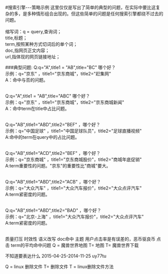 #搜索引擎---策略示例
这里仅仅是写出了简单的典型的问题，在实际中要比这复杂的多，是多种情形组合出现的。但这些简单的问题是任何搜索引擎都绕不过去的问题。<br>
<br>
缩写词：q = query,查询词；<br>
 title,标题；<br>
term,按照某种方式切词后的单个词；<br>
doc,指网页正文内容；<br>
url,指体现的网页链接地址；<br>

###典型问题:
Q:q="A",title1 = "AB",title="BC"
哪个好？<br>
示例：q="京东" ，title1="京东商城"，title2="赶集网"<br>
A：命中与否的问题。<br>
<br>

Q:q="A",title1 = "AB",title="ABC"
哪个好？<br>
示例：q="京东" ，title1="京东商城"，title2="京东商城新闻"<br>
A：命中term在title中占比问题。<br>
<br>

Q:q="AB",title1="ABD",title2="BEF"
，哪个好？<br>
示例：q="中国足球" ，title1="中国足球队员"，title2="足球直播视频"<br>
A:命中的term在query中的占比问题。<br>
<br>

Q:q="AB",title1="ACD",title2="BEF"
，哪个好？<br>
示例：q="京东商城" ，title1="京东商城股价"，title2="商城年底促销"<br>
A:term重要性的问题。"京东"的重要性比"商城"要大。<br>
<br>

Q:q="AB",title1="ABD",title2="ACB"
，哪个好？<br>
示例：q="大众汽车" ，title1="大众汽车报价"，title2="大众点评汽车"<br>
A:term紧密度的问题。<br>
<br>

Q:q="AB",title1="ABD",title2="BAD"
，哪个好？<br>
示例：q="北京-上海" ，title1="大众汽车报价"，title2="大众点评汽车"<br>
A:term紧密度的问题。<br>
<br>

质量打压
时效性
语义改写
doc命中
主题
用户点击率是有误差的，恶币驱良币
点击
term的平均命中问题
Q = 魔兽世界地图
T= 地图  T= 魔兽世界下载


不知道要表达什么
2015-04-25-2014-11-25
uy77tu

Q = linux 删除文件
T= 删除文件 T = linux删除文件方法